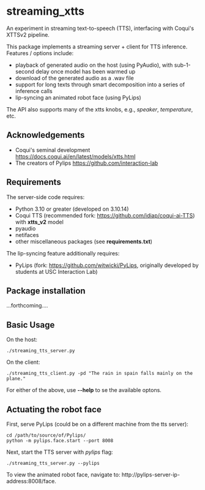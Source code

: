 # streaming_xtts
An experiment in streaming text-to-speech (TTS), interfacing with Coqui's XTTSv2 pipeline.

This package implements a streaming server + client for TTS inference.  Features / options include:

- playback of generated audio on the host (using PyAudio), with sub-1-second delay once model has been warmed up
- download of the generated audio as a .wav file
- support for long texts through smart decomposition into a series of inference calls
- lip-syncing an animated robot face (using PyLips)

The API also supports many of the xtts knobs, e.g., *speaker*, *temperature*, etc.

## Acknowledgements

- Coqui's seminal development https://docs.coqui.ai/en/latest/models/xtts.html
- The creators of Pylips https://github.com/interaction-lab


## Requirements

The server-side code requires:

- Python 3.10 or greater (developed on 3.10.14)
- Coqui TTS (recommended fork: https://github.com/idiap/coqui-ai-TTS) with **xtts_v2** model
- pyaudio
- netifaces
- other miscellaneous packages (see **requirements.txt**)

The lip-syncing feature additionally requires:
- PyLips (fork: https://github.com/witwicki/PyLips, originally developed by students at USC Interaction Lab)

## Package installation

...forthcoming....

## Basic Usage

On the host:
```shell script 
./streaming_tts_server.py
```

On the client:
```shell script
./streaming_tts_client.py -pd "The rain in spain falls mainly on the plane."
```

For either of the above, use **--help** to se the available optons.

## Actuating the robot face

First, serve PyLips (could be on a different machine from the tts server):
```shell script
cd /path/to/source/of/Pylips/
python -m pylips.face.start --port 8008
```

Next, start the TTS server with *pylips* flag:
```shell scipt
./streaming_tts_server.py --pylips
``` 

To view the animated robot face, navigate to: http://pylips-server-ip-address:8008/face.


